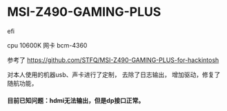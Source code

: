 # MSI-Z490-GAMING-PLUS
efi

cpu 10600K
网卡 bcm-4360


参考了 https://github.com/STFQ/MSI-Z490-GAMING-PLUS-for-hackintosh


对本人使用的机器usb、声卡进行了定制，
去除了日志输出，
增加驱动，修复了随航功能，
#### 目前已知问题：hdmi无法输出，但是dp接口正常。
